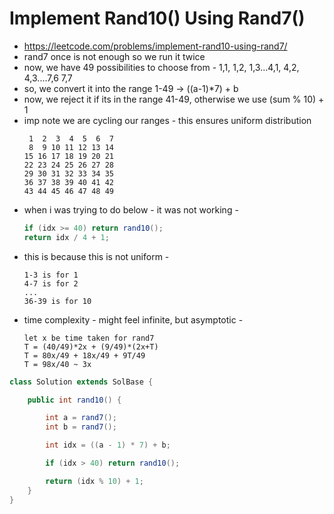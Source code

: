 # Implement Rand10() Using Rand7()

- https://leetcode.com/problems/implement-rand10-using-rand7/
- rand7 once is not enough so we run it twice
- now, we have 49 possibilities to choose from - 1,1, 1,2, 1,3...4,1, 4,2, 4,3....7,6 7,7
- so, we convert it into the range 1-49 -> ((a-1)*7) + b
- now, we reject it if its in the range 41-49, otherwise we use (sum % 10) + 1
- imp note we are cycling our ranges - this ensures uniform distribution
  ```
   1  2  3  4  5  6  7
   8  9 10 11 12 13 14
  15 16 17 18 19 20 21
  22 23 24 25 26 27 28
  29 30 31 32 33 34 35
  36 37 38 39 40 41 42
  43 44 45 46 47 48 49
  ```
- when i was trying to do below - it was not working - 
  ```java
  if (idx >= 40) return rand10();
  return idx / 4 + 1;
  ```
- this is because this is not uniform - 
  ```
  1-3 is for 1
  4-7 is for 2
  ...
  36-39 is for 10
  ```
- time complexity - might feel infinite, but asymptotic - 
  ```
  let x be time taken for rand7
  T = (40/49)*2x + (9/49)*(2x+T)
  T = 80x/49 + 18x/49 + 9T/49
  T = 98x/40 ~ 3x
  ```

```java
class Solution extends SolBase {

    public int rand10() {

        int a = rand7();
        int b = rand7();

        int idx = ((a - 1) * 7) + b;

        if (idx > 40) return rand10();

        return (idx % 10) + 1;
    }
}
```
